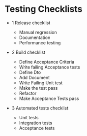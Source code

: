 # Testing Checklists

* 1 Release checklist
    * Manual regression
    * Documentation
    * Performance testing

* 2 Build checklist
    * Define Acceptance Criteria
    * Write failing Acceptance tests
    * Define Dto
    * Add Document
    * Write Failing Unit test
    * Make the test pass
    * Refactor
    * Make Acceptance Tests pass

* 3 Automated tests checklist
    * Unit tests
    * Integration tests
    * Acceptance tests
   
